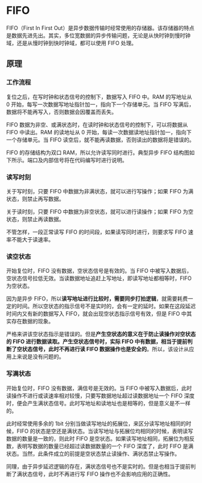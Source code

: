 # FIFO

FIFO（First In First Out）是异步数据传输时经常使用的存储器。该存储器的特点是数据先进先出。其实，多位宽数据的异步传输问题，无论是从快时钟到慢时钟域，还是从慢时钟到快时钟域，都可以使用 FIFO 处理。


## 原理

### 工作流程

复位之后，在写时钟和状态信号的控制下，数据写入 FIFO 中。RAM 的写地址从 0 开始，每写一次数据写地址指针加一，指向下一个存储单元。当 FIFO 写满后，数据将不能再写入，否则数据会因覆盖而丢失。

FIFO 数据为非空、或满状态时，在读时钟和状态信号的控制下，可以将数据从 FIFO 中读出。RAM 的读地址从 0 开始，每读一次数据读地址指针加一，指向下一个存储单元。当 FIFO 读空后，就不能再读数据，否则读出的数据将是错误的。

FIFO 的存储结构为双口 RAM，所以允许读写同时进行。典型异步 FIFO 结构图如下所示。端口及内部信号将在代码编写时进行说明。

### 读写时刻

关于写时刻，只要 FIFO 中数据为非满状态，就可以进行写操作；如果 FIFO 为满状态，则禁止再写数据。

关于读时刻，只要 FIFO 中数据为非空状态，就可以进行读操作；如果 FIFO 为空状态，则禁止再读数据。

不管怎样，一段正常读写 FIFO 的时间段，如果读写同时进行，则要求写 FIFO 速率不能大于读速率。

### 读空状态

开始复位时，FIFO 没有数据，空状态信号是有效的。当 FIFO 中被写入数据后，空状态信号拉低无效。当读数据地址追赶上写地址，即读写地址都相等时，FIFO 为空状态。

因为是异步 FIFO，所以**读写地址进行比较时，需要同步打拍逻辑**，就需要耗费一定的时间。所以空状态的指示信号不是实时的，会有一定的延时。如果在这段延迟时间内又有新的数据写入 FIFO，就会出现空状态指示信号有效，但是 FIFO 中其实存在数据的现象。

严格来讲该空状态指示是错误的。但是**产生空状态的意义在于防止读操作对空状态的 FIFO 进行数据读取。产生空状态信号时，实际 FIFO 中有数据，相当于提前判断了空状态信号，此时不再进行读 FIFO 数据操作也是安全的**。所以，该设计从应用上来说是没有问题的。

### 写满状态

开始复位时，FIFO 没有数据，满信号是无效的。当 FIFO 中被写入数据后，此时读操作不进行或读速率相对较慢，只要写数据地址超过读数据地址一个 FIFO 深度时，便会产生满状态信号。此时写地址和读地址也是相等的，但是意义是不一样的。

此时经常使用多余的 1bit 分别当做读写地址的拓展位，来区分读写地址相同的时候，FIFO 的状态是空还是满状态。当读写地址与拓展位均相同的时候，表明读写数据的数量是一致的，则此时 FIFO 是空状态。如果读写地址相同，拓展位为相反数，表明写数据的数量已经超过读数据数量的一个 FIFO 深度了，此时 FIFO 是满状态。当然，此条件成立的前提是空状态禁止读操作、满状态禁止写操作。

同理，由于异步延迟逻辑的存在，满状态信号也不是实时的。但是也相当于提前判断了满状态信号，此时不再进行写 FIFO 操作也不会影响应用的正确性。